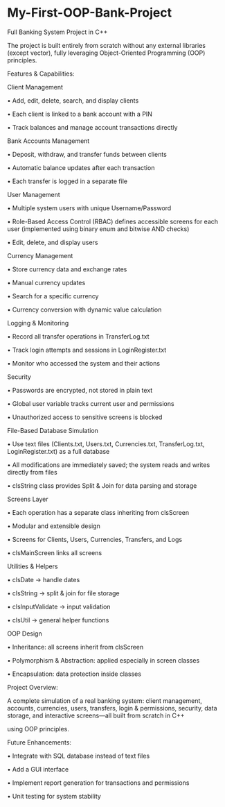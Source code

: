 # My-First-OOP-Bank-Project
Full Banking System Project in C++

The project is built entirely from scratch without any external libraries (except vector), fully leveraging Object-Oriented Programming (OOP) principles.


Features & Capabilities:

Client Management

 • Add, edit, delete, search, and display clients
 
 • Each client is linked to a bank account with a PIN
 
 • Track balances and manage account transactions directly

Bank Accounts Management

 • Deposit, withdraw, and transfer funds between clients

 • Automatic balance updates after each transaction
 
 • Each transfer is logged in a separate file

User Management

 • Multiple system users with unique Username/Password
 
 • Role-Based Access Control (RBAC) defines accessible screens for each user (implemented using binary enum and bitwise AND checks)
 
 • Edit, delete, and display users

Currency Management
 
 • Store currency data and exchange rates
 
 • Manual currency updates
 
 • Search for a specific currency
 
 • Currency conversion with dynamic value calculation

Logging & Monitoring

 • Record all transfer operations in TransferLog.txt
 
 • Track login attempts and sessions in LoginRegister.txt
 
 • Monitor who accessed the system and their actions

Security
 
 • Passwords are encrypted, not stored in plain text
 
 • Global user variable tracks current user and permissions
 
 • Unauthorized access to sensitive screens is blocked

File-Based Database Simulation
 
 • Use text files (Clients.txt, Users.txt, Currencies.txt, TransferLog.txt, LoginRegister.txt) as a full database
 
 • All modifications are immediately saved; the system reads and writes directly from files
 
 • clsString class provides Split & Join for data parsing and storage


Screens Layer

 • Each operation has a separate class inheriting from clsScreen
 
 • Modular and extensible design
 
 • Screens for Clients, Users, Currencies, Transfers, and Logs
 
 • clsMainScreen links all screens

Utilities & Helpers
 
 • clsDate → handle dates
 
 • clsString → split & join for file storage
 
 • clsInputValidate → input validation
 
 • clsUtil → general helper functions

OOP Design
 
 • Inheritance: all screens inherit from clsScreen
 
 • Polymorphism & Abstraction: applied especially in screen classes
 
 • Encapsulation: data protection inside classes

Project Overview:

A complete simulation of a real banking system: client management, accounts, currencies, users, transfers, login & permissions, security, data storage, and interactive screens—all built from scratch in C++ 

using OOP principles.

Future Enhancements:
 
 • Integrate with SQL database instead of text files
 
 • Add a GUI interface
 
 • Implement report generation for transactions and permissions
 
 • Unit testing for system stability









